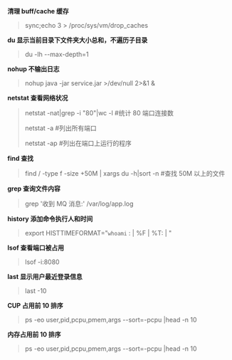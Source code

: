 **清理 buff/cache 缓存**

> sync;echo 3 > /proc/sys/vm/drop_caches

**du 显示当前目录下文件夹大小总和，不遍历子目录**

> du -lh --max-depth=1

**nohup 不输出日志**

> nohup java -jar service.jar >/dev/null 2>&1 &

**netstat 查看网络状况**

> netstat -nat|grep -i "80"|wc -l #统计 80 端口连接数
>
> netstat -a #列出所有端口
>
> netstat -ap #列出在端口上运行的程序

**find 查找**

> find / -type f -size +50M | xargs du -h|sort -n #查找 50M 以上的文件

**grep 查询文件内容**

> grep '收到 MQ 消息:' /var/log/app.log

**history 添加命令执行人和时间**

> export HISTTIMEFORMAT="`whoami` : | %F | %T: | "

**lsof 查看端口被占用**

> lsof -i:8080

**last 显示用户最近登录信息**

> last -10

**CUP 占用前 10 排序**

> ps -eo user,pid,pcpu,pmem,args --sort=-pcpu |head -n 10

**内存占用前 10 排序**

> ps -eo user,pid,pcpu,pmem,args --sort=-pcpu |head -n 10
